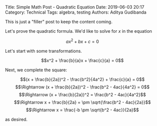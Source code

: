 Title: Simple Math Post - Quadratic Equation
Date: 2019-06-03 20:17
Category: Technical
Tags: algebra, testing
Authors: Aditya Gudibanda

This is just a "filler" post to keep the content coming.


Let's prove the quadratic formula. We'd like to solve for $x$ in the equation

$$ax^2 + bx + c = 0$$

Let's start with some transformations.

$$x^2 + \frac{b}{a}x + \frac{c}{a} = 0$$

Next, we complete the square:

$$(x + \frac{b}{2a})^2 - \frac{b^2}{4a^2} + \frac{c}{a} = 0$$
$$\Rightarrow (x + \frac{b}{2a})^2 - \frac{b^2 - 4ac}{4a^2} = 0$$
$$\Rightarrow (x + \frac{b}{2a})^2 = \frac{b^2 - 4ac}{4a^2}$$
$$\Rightarrow x + \frac{b}{2a} = \pm \sqrt{\frac{b^2 - 4ac}{2a}}$$
$$\Rightarrow x =  \frac{-b \pm \sqrt{b^2 - 4ac}}{2a}$$

as desired.


